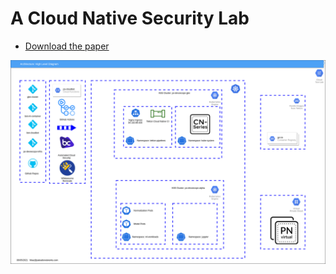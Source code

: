 # A Cloud Native Security Lab

* [Download the paper](cloudlab.pdf)

![Cloudy](https://github.com/devsecfranklin/paper-cloud-lab/blob/main/images/cloudlab.png)

